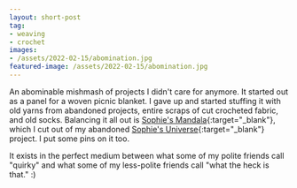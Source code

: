 ```yaml
---
layout: short-post
tag: 
- weaving
- crochet
images:
- /assets/2022-02-15/abomination.jpg
featured-image: /assets/2022-02-15/abomination.jpg
---
```

An abominable mishmash of projects I didn't care for anymore<!--more-->. It started out
as a panel for a woven picnic blanket. I gave up and started stuffing it with
old yarns from abandoned projects, entire scraps of cut crocheted fabric, and
old socks. Balancing it all out is [Sophie's Mandala](https://lookatwhatimade.net/crafts/yarn/crochet/free-crochet-patterns/sophies-mandala-part-3-large/){:target="_blank"}, which I cut out of my abandoned [Sophie's Universe](https://lookatwhatimade.net/crafts/yarn/crochet/sophies-universe-cal-2015/sophies-universe-cal-2015-information/){:target="_blank"} project. I put some pins on it too.

It exists in the perfect medium between what some of my polite friends call
"quirky" and what some of my less-polite friends call "what the heck is that." :)

